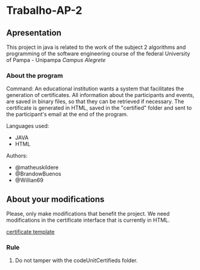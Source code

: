 # Trabalho-AP-2

## Apresentation

This project in java is related to the work of the subject 2 algorithms and programming of the software engineering course of the federal University of Pampa - Unipampa *Campus Alegrete*

### About the program

Command: An educational institution wants a system that facilitates the generation of certificates.
All information about the participants and events, are saved in binary files, so that they can be retrieved if necessary. The certificate is generated in HTML, saved in the "certified" folder and sent to the participant's email at the end of the program.

Languages ​​used:
* JAVA
* HTML

Authors:
* @matheuskildere
* @BrandowBuenos
* @Willian69

## About your modifications

Please, only make modifications that benefit the project. We need modifications in the certificate interface that is currently in HTML.

[certificate template](https://matheuskildere.github.io/Trabalho-AP-2/certifieds/Certificado.html)

### Rule
1. Do not tamper with the codeUnitCertifieds folder.  